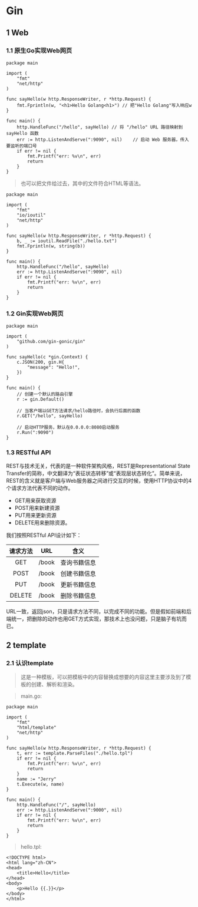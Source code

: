 # Gin
## 1 Web
### 1.1 原生Go实现Web网页
    package main

    import (
        "fmt"
        "net/http"
    )

    func sayHello(w http.ResponseWriter, r *http.Request) {
        fmt.Fprintln(w, "<h1>Hello Golang<h1>") // 把"Hello Golang"写入响应w
    }

    func main() {
        http.HandleFunc("/hello", sayHello) // 将 "/hello" URL 路径映射到 sayHello 函数
        err := http.ListenAndServe(":9090", nil)    // 启动 Web 服务器，传入要监听的端口号
        if err != nil {
            fmt.Printf("err: %v\n", err)
            return
        }
    }
>也可以把文件给过去，其中的文件符合HTML等语法。

    package main

    import (
        "fmt"
        "io/ioutil"
        "net/http"
    )

    func sayHello(w http.ResponseWriter, r *http.Request) {
        b, _ := ioutil.ReadFile("./hello.txt")
        fmt.Fprintln(w, string(b))
    }

    func main() {
        http.HandleFunc("/hello", sayHello)
        err := http.ListenAndServe(":9090", nil)
        if err != nil {
            fmt.Printf("err: %v\n", err)
            return
        }
    }
### 1.2 Gin实现Web网页
    package main

    import (
        "github.com/gin-gonic/gin"
    )

    func sayHello(c *gin.Context) {
        c.JSON(200, gin.H{
            "message": "Hello!",
        })
    }

    func main() {
        // 创建一个默认的路由引擎
        r := gin.Default()

        // 当客户端以GET方法请求/hello路径时，会执行后面的函数
        r.GET("/hello", sayHello)

        // 启动HTTP服务，默认在0.0.0.0:8080启动服务
        r.Run(":9090")
    }
### 1.3 RESTful API
REST与技术无关，代表的是一种软件架构风格，REST是Representational State Transfer的简称，中文翻译为“表征状态转移”或“表现层状态转化”。简单来说，REST的含义就是客户端与Web服务器之间进行交互的时候，使用HTTP协议中的4个请求方法代表不同的动作。

- GET用来获取资源
- POST用来新建资源
- PUT用来更新资源
- DELETE用来删除资源。

我们按照RESTful API设计如下：

|请求方法|URL|含义|
|:--:|:--:|:--:|
|GET|/book|查询书籍信息|
|POST|/book|创建书籍信息|
|PUT|/book|更新书籍信息|
|DELETE|/book|删除书籍信息|

URL一致，返回json，只是请求方法不同，以完成不同的功能。但是假如前端和后端统一，把删除的动作也用GET方式实现，那技术上也没问题，只是脑子有坑而已。
## 2 template
### 2.1 认识template
>这是一种模板，可以把模板中的内容替换成想要的内容这里主要涉及到了模板的创建、解析和渲染。

>main.go:

    package main

    import (
        "fmt"
        "html/template"
        "net/http"
    )

    func sayHello(w http.ResponseWriter, r *http.Request) {
        t, err := template.ParseFiles("./hello.tpl")
        if err != nil {
            fmt.Printf("err: %v\n", err)
            return
        }
        name := "Jerry"
        t.Execute(w, name)
    }

    func main() {
        http.HandleFunc("/", sayHello)
        err := http.ListenAndServe(":9000", nil)
        if err != nil {
            fmt.Printf("err: %v\n", err)
            return
        }
    }

>hello.tpl:

    <!DOCTYPE html>
    <html lang="zh-CN">
    <head>
        <title>Hello</title>
    </head>
    <body>
        <p>Hello {{.}}</p>
    </body>
    </html>